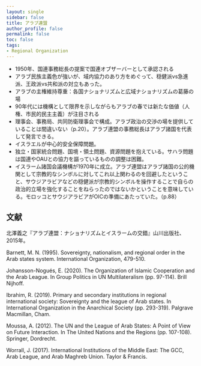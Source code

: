 ```yaml
---
layout: single
sidebar: false
title: アラブ連盟
author_profile: false
permalink: false
toc: false
tags:
- Regional Organization
---
```


- 1950年、国連事務総長の提案で国連オブザーバーとして承認される
- アラブ民族主義色が強いが、域内協力のあり方をめぐって、穏健派vs急進派、王政派vs共和派の対立もあった。
- アラブの主権維持尊重：各国ナショナリズムと広域ナショナリズムの葛藤の場
- 90年代には機構として限界を示しながらもアラブの春では新たな価値（人権、市民的民主主義）が注目される
- 理事会、事務局、共同防衛理事会で構成。アラブ政治の交渉の場を提供していることは間違いない（p.20）。アラブ連盟の事務総長はアラブ諸国を代表して発言できる。
- イスラエルが中心的安全保障問題。
- 独立・国家統合問題、国境・領土問題、資源問題を抱えている。サハラ問題は国連やOAUとの協力を謳っているものの調整は困難。
- イスラーム諸国会議機構が1970年に成立。アラブ連盟はアラブ諸国の公的機関として宗教的なシンボルに対してこれ以上関わるのを回避したということ、サウジアラビアなどの穏健派が宗教的シンボルを操作することで自らの政治的立場を強化することをねらったのではないかということを意味している。モロッコとサウジアラビアがOICの準備にあたっていた。（p.88）



## 文献
北澤義之『アラブ連盟：ナショナリズムとイスラームの交錯』山川出版社、2015年。

Barnett, M. N. (1995). Sovereignty, nationalism, and regional order in the Arab states system. International Organization, 479-510.

Johansson-Nogués, E. (2020). The Organization of Islamic Cooperation and the Arab League. In Group Politics in UN Multilateralism (pp. 97-114). Brill Nijhoff.

Ibrahim, R. (2019). Primary and secondary institutions in regional international society: Sovereignty and the league of Arab states. In International Organization in the Anarchical Society (pp. 293-319). Palgrave Macmillan, Cham.

Moussa, A. (2012). The UN and the League of Arab States: A Point of View on Future Interaction. In The United Nations and the Regions (pp. 107-108). Springer, Dordrecht.

Worrall, J. (2017). International Institutions of the Middle East: The GCC, Arab League, and Arab Maghreb Union. Taylor & Francis.







